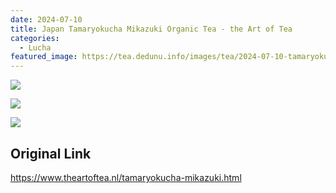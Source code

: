 ```yaml
---
date: 2024-07-10
title: Japan Tamaryokucha Mikazuki Organic Tea - the Art of Tea
categories:
  - Lucha
featured_image: https://tea.dedunu.info/images/tea/2024-07-10-tamaryokucha-mikazuki-1.jpeg
---
```


![](https://tea.dedunu.info/images/tea/2024-07-10-tamaryokucha-mikazuki-2.jpeg)

![](https://tea.dedunu.info/images/tea/2024-07-10-tamaryokucha-mikazuki-3.jpeg)

![](https://tea.dedunu.info/images/tea/2024-07-10-tamaryokucha-mikazuki-4.jpeg)

## Original Link

<https://www.theartoftea.nl/tamaryokucha-mikazuki.html>
